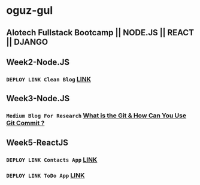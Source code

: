 
# oguz-gul

## Alotech Fullstack Bootcamp || NODE.JS || REACT || DJANGO

## Week2-Node.JS
### `DEPLOY LINK Clean Blog` [LINK](https://clean--blog.herokuapp.com/)

## Week3-Node.JS
### `Medium Blog For Research` [What is the Git & How Can You Use Git Commit ?](https://medium.com/@ogzgl06/what-is-the-git-how-can-you-use-git-commit-4d24a6ff6c01) 

## Week5-ReactJS
### `DEPLOY LINK Contacts App` [LINK](https://contacts-app-dea40.web.app/)
### `DEPLOY LINK ToDo App` [LINK](https://reactreduxtodolist.herokuapp.com/)
